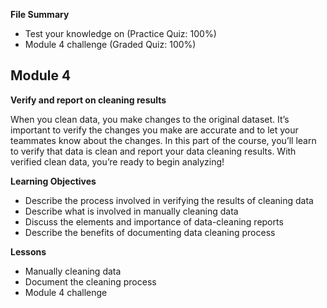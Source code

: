 **File Summary**
- Test your knowledge on  (Practice Quiz: 100%)
- Module 4 challenge (Graded Quiz: 100%)

## Module 4

**Verify and report on cleaning results**

When you clean data, you make changes to the original dataset. It’s important to verify the changes you make are accurate and to let your teammates know about the changes. In this part of the course, you’ll learn to verify that data is clean and report your data cleaning results. With verified clean data, you’re ready to begin analyzing!

**Learning Objectives**
- Describe the process involved in verifying the results of cleaning data
- Describe what is involved in manually cleaning data
- Discuss the elements and importance of data-cleaning reports
- Describe the benefits of documenting data cleaning process

**Lessons**
- Manually cleaning data
- Document the cleaning process
- Module 4 challenge
